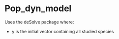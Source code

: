 # Pop_dyn_model

Uses the deSolve package where: 
- y is the initial vector containing all studied species 
